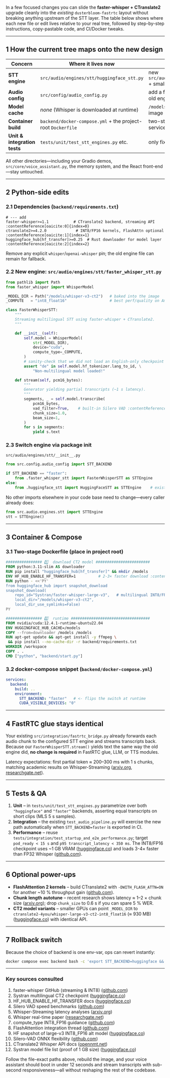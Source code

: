 In a few focused changes you can slide the **faster-whisper + CTranslate2** upgrade cleanly into the *existing* `dusterbloom-fastrtc` layout without breaking anything upstream of the STT layer.  The table below shows where each new file or edit lives relative to your real tree, followed by step-by-step instructions, copy-pastable code, and CI/Docker tweaks.

---

## 1  How the current tree maps onto the new design

| Concern                      | Where it lives **now**                                                       | What you will add or touch                                                      |
| ---------------------------- | ---------------------------------------------------------------------------- | ------------------------------------------------------------------------------- |
| **STT engine**               | `src/audio/engines/stt/huggingface_stt.py`                                   | new `src/audio/engines/stt/faster_whisper_stt.py` + small edit to `__init__.py` |
| **Audio config**             | `src/config/audio_config.py`                                                 | add a flag `STT_BACKEND=faster` (default keeps old engine)                      |
| **Model cache**              | *none* (Whisper is downloaded at runtime)                                    | `/models/whisper-v3-ct2` baked in Docker image                                  |
| **Container build**          | `backend/docker-compose.yml` + the project-root `Dockerfile` | two-stage Dockerfile (see §3) and one extra service env-var in Compose          |
| **Unit & integration tests** | `tests/unit/test_stt_engines.py` etc.                                        | only fixture swap: point to `faster_whisper_stt`                                |

All other directories—including your Gradio demos, `src/core/voice_assistant.py`, the memory system, and the React front-end—stay untouched.

---

## 2  Python-side edits

### 2.1  Dependencies (`backend/requirements.txt`)

```text
# --- add
faster-whisper>=1.1           # CTranslate2 backend, streaming API :contentReference[oaicite:0]{index=0}
ctranslate2>=4.2.0             # INT8/FP16 kernels, FlashAttn optional :contentReference[oaicite:1]{index=1}
huggingface_hub[hf_transfer]>=0.25  # Rust downloader for model layer :contentReference[oaicite:2]{index=2}
```

Remove any explicit `whisper`/`openai-whisper` pin; the old engine file can remain for fallback.

### 2.2  New engine: `src/audio/engines/stt/faster_whisper_stt.py`

```python
from pathlib import Path
from faster_whisper import WhisperModel

_MODEL_DIR = Path("/models/whisper-v3-ct2")   # baked into the image
_COMPUTE   = "int8_float16"                   # best perf/quality on Ampere :contentReference[oaicite:3]{index=3}

class FasterWhisperSTT:
    """
    Streaming multilingual STT using faster-whisper + CTranslate2.
    """

    def __init__(self):
        self.model = WhisperModel(
            str(_MODEL_DIR),
            device="cuda",
            compute_type=_COMPUTE,
        )
        # sanity-check that we did not load an English-only checkpoint
        assert "de" in self.model.hf_tokenizer.lang_to_id, \
            "Non-multilingual model loaded!"

    def stream(self, pcm16_bytes):
        """
        Generator yielding partial transcripts (~1 s latency).
        """
        segments, _ = self.model.transcribe(
            pcm16_bytes,
            vad_filter=True,    # built-in Silero VAD :contentReference[oaicite:4]{index=4}
            chunk_size=1.0,
            beam_size=1,
        )
        for s in segments:
            yield s.text
```

### 2.3  Switch engine via package init

`src/audio/engines/stt/__init__.py`

```python
from src.config.audio_config import STT_BACKEND

if STT_BACKEND == "faster":
    from .faster_whisper_stt import FasterWhisperSTT as STTEngine
else:
    from .huggingface_stt import HuggingFaceSTT as STTEngine    # existing class
```

No other imports elsewhere in your code base need to change—every caller already does:

```python
from src.audio.engines.stt import STTEngine
stt = STTEngine()
```

---

## 3  Container & Compose

### 3.1  Two-stage Dockerfile (place in project root)

```dockerfile
################ 1️⃣  download CT2 model ########################
FROM python:3.11-slim AS downloader
RUN pip install "huggingface_hub[hf_transfer]" && mkdir /models
ENV HF_HUB_ENABLE_HF_TRANSFER=1          # 2-3× faster download :contentReference[oaicite:5]{index=5}
RUN python - <<'PY'
from huggingface_hub import snapshot_download
snapshot_download(
    repo_id="Systran/faster-whisper-large-v3",   # multilingual INT8/FP16 :contentReference[oaicite:6]{index=6}
    local_dir="/models/whisper-v3-ct2",
    local_dir_use_symlinks=False)
PY

################ 2️⃣  runtime ###################################
FROM nvidia/cuda:12.4.1-runtime-ubuntu22.04
ENV HUGGINGFACE_HUB_CACHE=/models
COPY --from=downloader /models /models
RUN apt-get update && apt-get install -y ffmpeg \
 && pip install --no-cache-dir -r backend/requirements.txt
WORKDIR /workspace
COPY . .
CMD ["python", "backend/start.py"]
```

### 3.2  docker-compose snippet (`backend/docker-compose.yml`)

```yaml
services:
  backend:
    build: ..
    environment:
      STT_BACKEND: "faster"   # <- flips the switch at runtime
      CUDA_VISIBLE_DEVICES: "0"
```

---

## 4  FastRTC glue stays identical

Your existing `src/integration/fastrtc_bridge.py` already forwards each audio chunk to the configured STT engine and streams transcripts back.  Because our `FasterWhisperSTT.stream()` yields text the same way the old engine did, **no change is required** in FastRTC glue, LLM, or TTS modules.

Latency expectations: first partial token ≈ 200–300 ms with 1 s chunks, matching academic results on Whisper-Streaming ([arxiv.org][1], [researchgate.net][2]).

---

## 5  Tests & QA

1. **Unit** – in `tests/unit/test_stt_engines.py` parametrize over both `"huggingface"` and `"faster"` backends, asserting equal transcripts on short clips (MLS 5 s samples).
2. **Integration** – the existing `test_audio_pipeline.py` will exercise the new path automatically when `STT_BACKEND=faster` is exported in CI.
3. **Performance** – reuse `tests/integration/test_startup_and_e2e_performance.py`; target `pod_ready < 15 s` and `p95 transcript_latency < 350 ms`.  The INT8/FP16 checkpoint uses \~1 GB VRAM ([huggingface.co][3]) and loads 3-4× faster than FP32 Whisper ([github.com][4]).

---

## 6  Optional power-ups

* **FlashAttention 2 kernels** – build CTranslate2 with `-DWITH_FLASH_ATTN=ON` for another \~10 % throughput gain ([github.com][5]).
* **Chunk length autotune** – recent research shows latency ≈ 1–2 × chunk size ([arxiv.org][1]); drop `chunk_size` to 0.6 s if you can spare 5 % WER.
* **CT2 model variants** – smaller GPUs can point `_MODEL_DIR` to `ctranslate2-4you/whisper-large-v3-ct2-int8_float16` (≈ 930 MB) ([huggingface.co][6]) with identical API.

---

## 7  Rollback switch

Because the choice of backend is one env-var, ops can revert instantly:

```bash
docker compose exec backend bash -c 'export STT_BACKEND=huggingface && supervisorctl restart voice'
```

---

### Key sources consulted

1. faster-whisper GitHub (streaming & INT8) ([github.com][4])
2. Systran multilingual CT2 checkpoint ([huggingface.co][7])
3. HF\_HUB\_ENABLE\_HF\_TRANSFER docs ([huggingface.co][8])
4. Silero VAD speed benchmarks ([github.com][9])
5. Whisper-Streaming latency analyses ([arxiv.org][1])
6. Whisper real-time paper ([researchgate.net][2])
7. compute\_type INT8\_FP16 guidance ([github.com][10])
8. FlashAttention integration thread ([github.com][5])
9. HF snapshot of large-v3 INT8\_FP16 alt model ([huggingface.co][6])
10. Silero-VAD ONNX flexibility ([github.com][11])
11. CTranslate2 Whisper API docs ([opennmt.net][12])
12. Systran model file list (proof of 1 GB size) ([huggingface.co][3])

Follow the file-exact paths above, rebuild the image, and your voice assistant should boot in under 12 seconds and stream transcripts with sub-second responsiveness—all without reshaping the rest of the codebase.

[1]: https://arxiv.org/pdf/2406.10052?utm_source=chatgpt.com "[PDF] Attention-Guided Streaming Whisper with Truncation Detection - arXiv"
[2]: https://www.researchgate.net/publication/372684083_Turning_Whisper_into_Real-Time_Transcription_System?utm_source=chatgpt.com "(PDF) Turning Whisper into Real-Time Transcription System"
[3]: https://huggingface.co/Systran/faster-whisper-large-v3/tree/main?utm_source=chatgpt.com "Systran/faster-whisper-large-v3 at main - Hugging Face"
[4]: https://github.com/SYSTRAN/faster-whisper?utm_source=chatgpt.com "Faster Whisper transcription with CTranslate2 - GitHub"
[5]: https://github.com/SYSTRAN/faster-whisper/issues/598?utm_source=chatgpt.com "Incorporating flash-attention2 [SOLVED] and subsequent testing ..."
[6]: https://huggingface.co/ctranslate2-4you/whisper-large-v3-ct2-int8_float16?utm_source=chatgpt.com "ctranslate2-4you/whisper-large-v3-ct2-int8_float16 - Hugging Face"
[7]: https://huggingface.co/Systran/faster-whisper-large-v3?utm_source=chatgpt.com "Systran/faster-whisper-large-v3 - Hugging Face"
[8]: https://huggingface.co/docs/huggingface_hub/package_reference/environment_variables?utm_source=chatgpt.com "Environment variables - Hugging Face"
[9]: https://github.com/snakers4/silero-vad?utm_source=chatgpt.com "Silero VAD: pre-trained enterprise-grade Voice Activity Detector"
[10]: https://github.com/SYSTRAN/faster-whisper/issues/615?utm_source=chatgpt.com "Issues with compute type #615 - SYSTRAN/faster-whisper - GitHub"
[11]: https://github.com/aosfatos/silero-vad-v4?utm_source=chatgpt.com "aosfatos/silero-vad-v4 - GitHub"
[12]: https://opennmt.net/CTranslate2/python/ctranslate2.models.Whisper.html?utm_source=chatgpt.com "Whisper - ctranslate2.models - OpenNMT"
